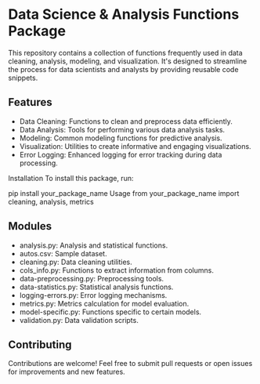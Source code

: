 # Data Science & Analysis Functions Package
This repository contains a collection of functions frequently used in data cleaning, analysis, modeling, and visualization. It's designed to streamline the process for data scientists and analysts by providing reusable code snippets.

## Features
- Data Cleaning: Functions to clean and preprocess data efficiently.
- Data Analysis: Tools for performing various data analysis tasks.
- Modeling: Common modeling functions for predictive analysis.
- Visualization: Utilities to create informative and engaging visualizations.
- Error Logging: Enhanced logging for error tracking during data processing.

Installation
To install this package, run:

pip install your_package_name
Usage
from your_package_name import cleaning, analysis, metrics

## Modules
- analysis.py: Analysis and statistical functions.
- autos.csv: Sample dataset.
- cleaning.py: Data cleaning utilities.
- cols_info.py: Functions to extract information from columns.
- data-preprocessing.py: Preprocessing tools.
- data-statistics.py: Statistical analysis functions.
- logging-errors.py: Error logging mechanisms.
- metrics.py: Metrics calculation for model evaluation.
- model-specific.py: Functions specific to certain models.
- validation.py: Data validation scripts.
## Contributing
Contributions are welcome! Feel free to submit pull requests or open issues for improvements and new features.
